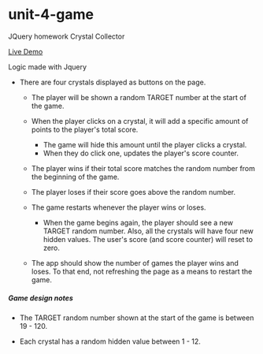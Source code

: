 # unit-4-game
JQuery homework Crystal Collector

[Live Demo](https://mecastilloc.github.io/unit-4-gamecc/index.html)
 

Logic made with Jquery

* There are four crystals displayed as buttons on the page.

   * The player will be shown a random TARGET number at the start of the game.

   * When the player clicks on a crystal, it will add a specific amount of points to the player's total score. 

     * The game will hide this amount until the player clicks a crystal.
     * When they do click one, updates the player's score counter.

   * The player wins if their total score matches the random number from the beginning of the game.

   * The player loses if their score goes above the random number.

   * The game restarts whenever the player wins or loses.

     * When the game begins again, the player should see a new TARGET random number. Also, all the crystals will have four new hidden values. The user's score (and score counter) will reset to zero.

   * The app should show the number of games the player wins and loses. To that end,  not refreshing the page as a means to restart the game.

##### Game design notes

* The TARGET random number shown at the start of the game is between 19 - 120.

* Each crystal has a random hidden value between 1 - 12.
